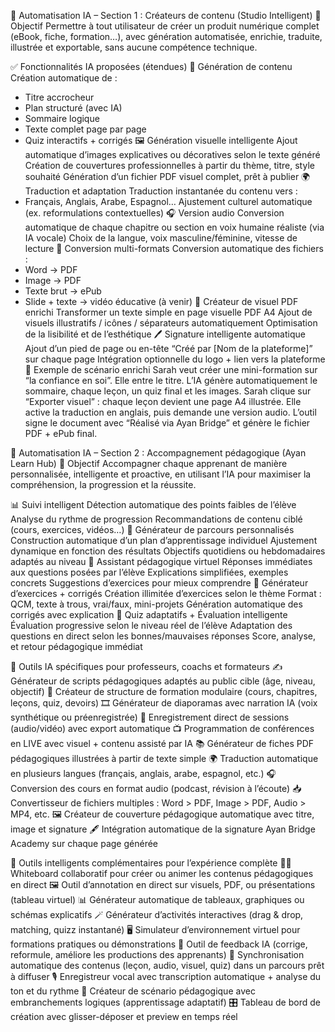 🤖 Automatisation IA – Section 1 : Créateurs de contenu (Studio Intelligent) 
🎯 Objectif 
Permettre à tout utilisateur de créer un produit numérique complet (eBook, fiche, formation…), avec génération automatisée, enrichie, traduite, illustrée et exportable, sans aucune compétence technique. 

✅ Fonctionnalités IA proposées (étendues) 
🧠 Génération de contenu 
Création automatique de : 
- Titre accrocheur 
- Plan structuré (avec IA) 
- Sommaire logique 
- Texte complet page par page 
- Quiz interactifs + corrigés 
🖼 Génération visuelle intelligente 
Ajout automatique d’images explicatives ou décoratives selon le texte généré 
Création de couvertures professionnelles à partir du thème, titre, style souhaité 
Génération d’un fichier PDF visuel complet, prêt à publier 
🌍 Traduction et adaptation 
Traduction instantanée du contenu vers : 
- Français, Anglais, Arabe, Espagnol… 
Ajustement culturel automatique (ex. reformulations contextuelles) 
🎧 Version audio 
Conversion automatique de chaque chapitre ou section en voix humaine réaliste (via IA vocale) 
Choix de la langue, voix masculine/féminine, vitesse de lecture 
📁 Conversion multi-formats 
Conversion automatique des fichiers : 
- Word → PDF 
- Image → PDF 
- Texte brut → ePub 
- Slide + texte → vidéo éducative (à venir) 
🎨 Créateur de visuel PDF enrichi 
Transformer un texte simple en page visuelle PDF A4 
Ajout de visuels illustratifs / icônes / séparateurs automatiquement 
Optimisation de la lisibilité et de l’esthétique 
🖊️ Signature intelligente automatique 
Ajout d’un pied de page ou en-tête “Créé par [Nom de la plateforme]” sur chaque page 
Intégration optionnelle du logo + lien vers la plateforme 
🔁 Exemple de scénario enrichi 
Sarah veut créer une mini-formation sur “la confiance en soi”. Elle entre le titre. L’IA génère automatiquement le sommaire, chaque leçon, un quiz final et les images. Sarah clique sur “Exporter visuel” : chaque leçon devient une page A4 illustrée. Elle active la traduction en anglais, puis demande une version audio. L’outil signe le document avec “Réalisé via Ayan Bridge” et génère le fichier PDF + ePub final. 

 

🤖 Automatisation IA – Section 2 : Accompagnement pédagogique (Ayan Learn Hub) 
🎯 Objectif 
Accompagner chaque apprenant de manière personnalisée, intelligente et proactive, en utilisant l’IA pour maximiser la compréhension, la progression et la réussite. 

📊 Suivi intelligent 
Détection automatique des points faibles de l’élève 
Analyse du rythme de progression 
Recommandations de contenu ciblé (cours, exercices, vidéos…) 
📘 Générateur de parcours personnalisés 
Construction automatique d’un plan d’apprentissage individuel 
Ajustement dynamique en fonction des résultats 
Objectifs quotidiens ou hebdomadaires adaptés au niveau 
💬 Assistant pédagogique virtuel 
Réponses immédiates aux questions posées par l’élève 
Explications simplifiées, exemples concrets 
Suggestions d’exercices pour mieux comprendre 
🧪 Générateur d’exercices + corrigés 
Création illimitée d’exercices selon le thème 
Format : QCM, texte à trous, vrai/faux, mini-projets 
Génération automatique des corrigés avec explication 
🎯 Quiz adaptatifs + Évaluation intelligente 
Évaluation progressive selon le niveau réel de l’élève 
Adaptation des questions en direct selon les bonnes/mauvaises réponses 
Score, analyse, et retour pédagogique immédiat 
 

🧰 Outils IA spécifiques pour professeurs, coachs et formateurs 
✍️ Générateur de scripts pédagogiques adaptés au public cible (âge, niveau, objectif) 
🧱 Créateur de structure de formation modulaire (cours, chapitres, leçons, quiz, devoirs) 
🎞️ Générateur de diaporamas avec narration IA (voix synthétique ou préenregistrée) 
🎤 Enregistrement direct de sessions (audio/vidéo) avec export automatique 
📺 Programmation de conférences en LIVE avec visuel + contenu assisté par IA 
📚 Générateur de fiches PDF pédagogiques illustrées à partir de texte simple 
🌍 Traduction automatique en plusieurs langues (français, anglais, arabe, espagnol, etc.) 
🎧 Conversion des cours en format audio (podcast, révision à l’écoute) 
📥 Convertisseur de fichiers multiples : Word > PDF, Image > PDF, Audio > MP4, etc. 
🖼 Créateur de couverture pédagogique automatique avec titre, image et signature 
🖋 Intégration automatique de la signature Ayan Bridge Academy sur chaque page générée 
 

🧩 Outils intelligents complémentaires pour l’expérience complète 
🧑‍🏫 Whiteboard collaboratif pour créer ou animer les contenus pédagogiques en direct 
🖼 Outil d’annotation en direct sur visuels, PDF, ou présentations (tableau virtuel) 
📊 Générateur automatique de tableaux, graphiques ou schémas explicatifs 
🪄 Générateur d’activités interactives (drag & drop, matching, quizz instantané) 
🖥 Simulateur d’environnement virtuel pour formations pratiques ou démonstrations 
🔁 Outil de feedback IA (corrige, reformule, améliore les productions des apprenants) 
🔄 Synchronisation automatique des contenus (leçon, audio, visuel, quiz) dans un parcours prêt à diffuser 
🎙️ Enregistreur vocal avec transcription automatique + analyse du ton et du rythme 
🧠 Créateur de scénario pédagogique avec embranchements logiques (apprentissage adaptatif) 
🎛️ Tableau de bord de création avec glisser-déposer et preview en temps réel 